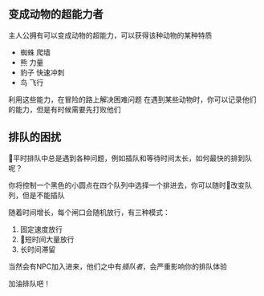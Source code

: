## 变成动物的超能力者

主人公拥有可以变成动物的超能力，可以获得该种动物的某种特质

- 蜘蛛 爬墙
- 熊 力量
- 豹子 快速冲刺
- 鸟 飞行

利用这些能力，在冒险的路上解决困难问题
在遇到某些动物时，你可以记录他们的能力，但是有时候需要先打败他们

## 排队的困扰

平时排队中总是遇到各种问题，例如插队和等待时间太长，如何最快的排到队呢？

你将控制一个黑色的小圆点在四个队列中选择一个排进去，你可以随时改变队列，但是不能插队

随着时间增长，每个闸口会随机放行，有三种模式：
1. 固定速度放行
2. 短时间大量放行
3. 长时间滞留

当然会有NPC加入进来，他们之中有*插队者*，会严重影响你的排队体验

加油排队吧！